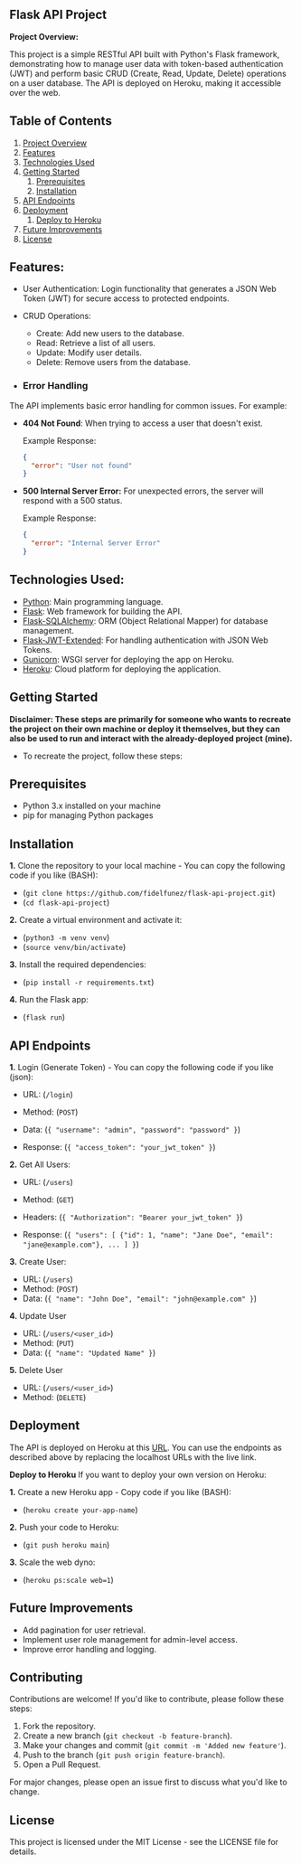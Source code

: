 ## Flask API Project

**Project Overview:**
<a name="project-overview"></a>

This project is a simple RESTful API built with Python's Flask framework, demonstrating how to manage user data with token-based authentication (JWT) and perform basic CRUD (Create, Read, Update, Delete) operations on a user database. The API is deployed on Heroku, making it accessible over the web.

## Table of Contents

1. [Project Overview](#project-overview)
2. [Features](#features)
3. [Technologies Used](#technologies-used)
4. [Getting Started](#getting-started)
   1. [Prerequisites](#prerequisites)
   2. [Installation](#installation)
5. [API Endpoints](#api-endpoints)
6. [Deployment](#deployment)
   1. [Deploy to Heroku](#deploy-to-heroku)
7. [Future Improvements](#future-improvements)
8. [License](#license)

## Features:
<a name="features"></a>

- User Authentication: Login functionality that generates a JSON Web Token (JWT) for secure access to protected endpoints.
- CRUD Operations:
  - Create: Add new users to the database.
  - Read: Retrieve a list of all users.
  - Update: Modify user details.
  - Delete: Remove users from the database.
  
- ### Error Handling

The API implements basic error handling for common issues. For example:

- **404 Not Found**: When trying to access a user that doesn't exist.
  
  Example Response:
  ```json
  {
    "error": "User not found"
  }

- **500 Internal Server Error:** For unexpected errors, the server will respond with a 500 status.

  Example Response:
  ```json
  {
    "error": "Internal Server Error"
  }

## Technologies Used:
<a name="technologies-used"></a>
- [Python](https://www.python.org/): Main programming language.
- [Flask](https://flask.palletsprojects.com/): Web framework for building the API.
- [Flask-SQLAlchemy](https://flask-sqlalchemy.palletsprojects.com/): ORM (Object Relational Mapper) for database management.
- [Flask-JWT-Extended](https://flask-jwt-extended.readthedocs.io/): For handling authentication with JSON Web Tokens.
- [Gunicorn](https://gunicorn.org/): WSGI server for deploying the app on Heroku.
- [Heroku](https://www.heroku.com/): Cloud platform for deploying the application.

## Getting Started
<a name="getting-started"></a>
**Disclaimer: These steps are primarily for someone who wants to recreate the project on their own machine or deploy it themselves, but they can also be used to run and interact with the already-deployed project (mine).**
- To recreate the project, follow these steps:

## Prerequisites
<a name="prerequisites"></a>
- Python 3.x installed on your machine
- pip for managing Python packages

## Installation
<a name="instalation"></a>
**1.** Clone the repository to your local machine -
You can copy the following code if you like (BASH):
- (`git clone https://github.com/fidelfunez/flask-api-project.git`)
- (`cd flask-api-project`)

**2.** Create a virtual environment and activate it:
- (`python3 -m venv venv`)
- (`source venv/bin/activate`)

**3.** Install the required dependencies:
- (`pip install -r requirements.txt`)

**4.** Run the Flask app:
- (`flask run`)

## API Endpoints
<a name="api-endpoints"></a>
**1.** Login (Generate Token) - You can copy the following code if you like (json):
- URL: (`/login`)
- Method: (`POST`)
- Data:
(`{
    "username": "admin",
    "password": "password"
  }`)
  
- Response:
(`{
  "access_token": "your_jwt_token"
}`)

**2.** Get All Users:
- URL: (`/users`)
- Method: (`GET`)
- Headers:
(`{
  "Authorization": "Bearer your_jwt_token"
}`)

- Response:
(`{
  "users": [
    {"id": 1, "name": "Jane Doe", "email": "jane@example.com"},
    ...
  ]
}`)

**3.** Create User:
- URL: (`/users`)
- Method: (`POST`)
- Data:
(`{
  "name": "John Doe",
  "email": "john@example.com"
}`)

**4.** Update User
- URL: (`/users/<user_id>`)
- Method: (`PUT`)
- Data:
(`{
  "name": "Updated Name"
}`)

**5.** Delete User
- URL: (`/users/<user_id>`)
- Method: (`DELETE`)

## Deployment
<a name="deployment"></a>
The API is deployed on Heroku at this [URL](https://flask-api-project-eff327bad6ee.herokuapp.com/). You can use the endpoints as described above by replacing the localhost URLs with the live link.

**Deploy to Heroku**
<a name="deploy-to-heroku"></a>
If you want to deploy your own version on Heroku:

**1.** Create a new Heroku app -
Copy code if you like (BASH):
- (`heroku create your-app-name`)

**2.** Push your code to Heroku:
- (`git push heroku main`)

**3.** Scale the web dyno:
- (`heroku ps:scale web=1`)
  
## Future Improvements
<a name="future-improvements"></a>
- Add pagination for user retrieval.
- Implement user role management for admin-level access.
- Improve error handling and logging.

## Contributing

Contributions are welcome! If you'd like to contribute, please follow these steps:

1. Fork the repository.
2. Create a new branch (`git checkout -b feature-branch`).
3. Make your changes and commit (`git commit -m 'Added new feature'`).
4. Push to the branch (`git push origin feature-branch`).
5. Open a Pull Request.

For major changes, please open an issue first to discuss what you'd like to change.

## License
<a name="license"></a>
This project is licensed under the MIT License - see the LICENSE file for details.
